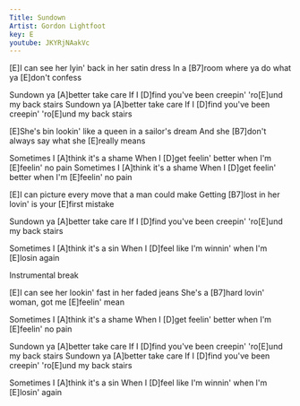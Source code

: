 ```yaml
---
Title: Sundown
Artist: Gordon Lightfoot
key: E
youtube: JKYRjNAakVc
---
```


[E]I can see her lyin' back in her satin dress
In a [B7]room where ya do what ya [E]don't confess

Sundown ya [A]better take care
If I [D]find you've been creepin' 'ro[E]und my back stairs
Sundown ya [A]better take care
If I [D]find you've been creepin' 'ro[E]und my back stairs

[E]She's bin lookin' like a queen in a sailor's dream
And she [B7]don't always say what she [E]really means

Sometimes I [A]think it's a shame
When I [D]get feelin' better when I'm [E]feelin' no pain
Sometimes I [A]think it's a shame
When I [D]get feelin' better when I'm [E]feelin' no pain

[E]I can picture every move that a man could make
Getting [B7]lost in her lovin' is your [E]first mistake

Sundown ya [A]better take care
If I [D]find you've been creepin' 'ro[E]und my back stairs

Sometimes I [A]think it's a sin
When I [D]feel like I'm winnin' when I'm [E]losin again

Instrumental break

[E]I can see her lookin' fast in her faded jeans
She's a [B7]hard lovin' woman, got me [E]feelin' mean

Sometimes I [A]think it's a shame
When I [D]get feelin' better when I'm [E]feelin' no pain

Sundown ya [A]better take care
If I [D]find you've been creepin' 'ro[E]und my back stairs
Sundown ya [A]better take care
If I [D]find you've been creepin' 'ro[E]und my back stairs

Sometimes I [A]think it's a sin
When I [D]feel like I'm winnin' when I'm [E]losin' again
